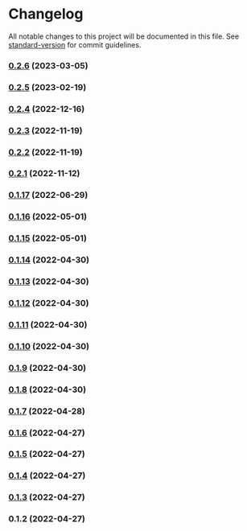 # Changelog

All notable changes to this project will be documented in this file. See [standard-version](https://github.com/conventional-changelog/standard-version) for commit guidelines.

### [0.2.6](https://github.com/table4js/components/compare/v0.2.5...v0.2.6) (2023-03-05)

### [0.2.5](https://github.com/table4js/components/compare/v0.2.4...v0.2.5) (2023-02-19)

### [0.2.4](https://github.com/table4js/components/compare/v0.2.3...v0.2.4) (2022-12-16)

### [0.2.3](https://github.com/table4js/components/compare/v0.2.2...v0.2.3) (2022-11-19)

### [0.2.2](https://github.com/table4js/components/compare/v0.2.1...v0.2.2) (2022-11-19)

### [0.2.1](https://github.com/table4js/components/compare/v0.1.17...v0.2.1) (2022-11-12)

### [0.1.17](https://github.com/table4js/components/compare/v0.1.16...v0.1.17) (2022-06-29)

### [0.1.16](https://github.com/table4js/components/compare/v0.1.15...v0.1.16) (2022-05-01)

### [0.1.15](https://github.com/table4js/components/compare/v0.1.14...v0.1.15) (2022-05-01)

### [0.1.14](https://github.com/table4js/components/compare/v0.1.13...v0.1.14) (2022-04-30)

### [0.1.13](https://github.com/table4js/components/compare/v0.1.12...v0.1.13) (2022-04-30)

### [0.1.12](https://github.com/table4js/components/compare/v0.1.11...v0.1.12) (2022-04-30)

### [0.1.11](https://github.com/table4js/components/compare/v0.1.10...v0.1.11) (2022-04-30)

### [0.1.10](https://github.com/table4js/components/compare/v0.1.9...v0.1.10) (2022-04-30)

### [0.1.9](https://github.com/table4js/components/compare/v0.1.8...v0.1.9) (2022-04-30)

### [0.1.8](https://github.com/table4js/components/compare/v0.1.7...v0.1.8) (2022-04-30)

### [0.1.7](https://github.com/table4js/components/compare/v0.1.6...v0.1.7) (2022-04-28)

### [0.1.6](https://github.com/table4js/components/compare/v0.1.5...v0.1.6) (2022-04-27)

### [0.1.5](https://github.com/table4js/components/compare/v0.1.4...v0.1.5) (2022-04-27)

### [0.1.4](https://github.com/table4js/components/compare/v0.1.3...v0.1.4) (2022-04-27)

### [0.1.3](https://github.com/table4js/components/compare/v0.1.2...v0.1.3) (2022-04-27)

### 0.1.2 (2022-04-27)
